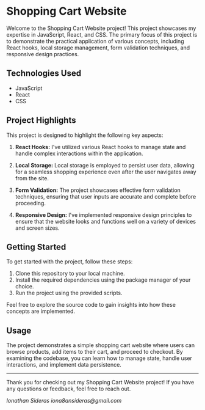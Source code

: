 # Shopping Cart Website

Welcome to the Shopping Cart Website project! This project showcases my expertise in JavaScript, React, and CSS. The primary focus of this project is to demonstrate the practical application of various concepts, including React hooks, local storage management, form validation techniques, and responsive design practices.

## Technologies Used

- JavaScript
- React
- CSS

## Project Highlights

This project is designed to highlight the following key aspects:

1. **React Hooks:** I've utilized various React hooks to manage state and handle complex interactions within the application.

2. **Local Storage:** Local storage is employed to persist user data, allowing for a seamless shopping experience even after the user navigates away from the site.

3. **Form Validation:** The project showcases effective form validation techniques, ensuring that user inputs are accurate and complete before proceeding.

4. **Responsive Design:** I've implemented responsive design principles to ensure that the website looks and functions well on a variety of devices and screen sizes.

## Getting Started

To get started with the project, follow these steps:

1. Clone this repository to your local machine.
2. Install the required dependencies using the package manager of your choice.
3. Run the project using the provided scripts.

Feel free to explore the source code to gain insights into how these concepts are implemented.

## Usage

The project demonstrates a simple shopping cart website where users can browse products, add items to their cart, and proceed to checkout. By examining the codebase, you can learn how to manage state, handle user interactions, and implement data persistence.

---

Thank you for checking out my Shopping Cart Website project! If you have any questions or feedback, feel free to reach out.

_Ionathan Sideras_
_iona8ansideras@gmail.com_
